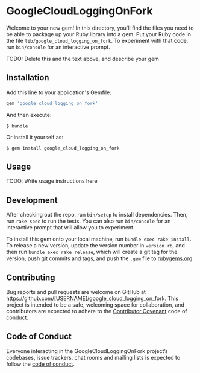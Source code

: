 # GoogleCloudLoggingOnFork

Welcome to your new gem! In this directory, you'll find the files you need to be able to package up your Ruby library into a gem. Put your Ruby code in the file `lib/google_cloud_logging_on_fork`. To experiment with that code, run `bin/console` for an interactive prompt.

TODO: Delete this and the text above, and describe your gem

## Installation

Add this line to your application's Gemfile:

```ruby
gem 'google_cloud_logging_on_fork'
```

And then execute:

    $ bundle

Or install it yourself as:

    $ gem install google_cloud_logging_on_fork

## Usage

TODO: Write usage instructions here

## Development

After checking out the repo, run `bin/setup` to install dependencies. Then, run `rake spec` to run the tests. You can also run `bin/console` for an interactive prompt that will allow you to experiment.

To install this gem onto your local machine, run `bundle exec rake install`. To release a new version, update the version number in `version.rb`, and then run `bundle exec rake release`, which will create a git tag for the version, push git commits and tags, and push the `.gem` file to [rubygems.org](https://rubygems.org).

## Contributing

Bug reports and pull requests are welcome on GitHub at https://github.com/[USERNAME]/google_cloud_logging_on_fork. This project is intended to be a safe, welcoming space for collaboration, and contributors are expected to adhere to the [Contributor Covenant](http://contributor-covenant.org) code of conduct.

## Code of Conduct

Everyone interacting in the GoogleCloudLoggingOnFork project’s codebases, issue trackers, chat rooms and mailing lists is expected to follow the [code of conduct](https://github.com/[USERNAME]/google_cloud_logging_on_fork/blob/master/CODE_OF_CONDUCT.md).
